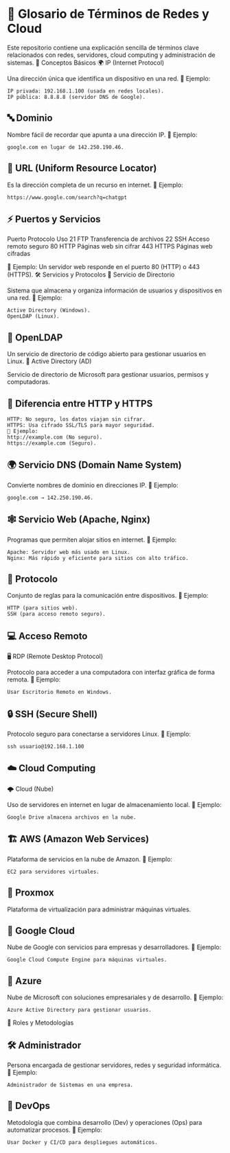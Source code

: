 # 🚀 Glosario de Términos de Redes y Cloud

Este repositorio contiene una explicación sencilla de términos clave relacionados con redes, servidores, cloud computing y administración de sistemas.
📌 Conceptos Básicos
🌍 IP (Internet Protocol)

Una dirección única que identifica un dispositivo en una red.
🔹 Ejemplo:

    IP privada: 192.168.1.100 (usada en redes locales).
    IP pública: 8.8.8.8 (servidor DNS de Google).

## 🔤 Dominio

Nombre fácil de recordar que apunta a una dirección IP.
🔹 Ejemplo:

    google.com en lugar de 142.250.190.46.

## 🔗 URL (Uniform Resource Locator)

Es la dirección completa de un recurso en internet.
🔹 Ejemplo:

    https://www.google.com/search?q=chatgpt

## ⚡ Puertos y Servicios
Puerto	Protocolo	Uso
21	FTP	Transferencia de archivos
22	SSH	Acceso remoto seguro
80	HTTP	Páginas web sin cifrar
443	HTTPS	Páginas web cifradas

🔹 Ejemplo: Un servidor web responde en el puerto 80 (HTTP) o 443 (HTTPS).
🛠️ Servicios y Protocolos
📂 Servicio de Directorio

Sistema que almacena y organiza información de usuarios y dispositivos en una red.
🔹 Ejemplo:

    Active Directory (Windows).
    OpenLDAP (Linux).

## 🔐 OpenLDAP

Un servicio de directorio de código abierto para gestionar usuarios en Linux.
🏢 Active Directory (AD)

Servicio de directorio de Microsoft para gestionar usuarios, permisos y computadoras.
## 🔄 Diferencia entre HTTP y HTTPS

    HTTP: No seguro, los datos viajan sin cifrar.
    HTTPS: Usa cifrado SSL/TLS para mayor seguridad.
    🔹 Ejemplo:
    http://example.com (No seguro).
    https://example.com (Seguro).

## 🌍 Servicio DNS (Domain Name System)

Convierte nombres de dominio en direcciones IP.
🔹 Ejemplo:

    google.com → 142.250.190.46.

## 🕸️ Servicio Web (Apache, Nginx)

Programas que permiten alojar sitios en internet.
🔹 Ejemplo:

    Apache: Servidor web más usado en Linux.
    Nginx: Más rápido y eficiente para sitios con alto tráfico.

## 📡 Protocolo

Conjunto de reglas para la comunicación entre dispositivos.
🔹 Ejemplo:

    HTTP (para sitios web).
    SSH (para acceso remoto seguro).

## 💻 Acceso Remoto
🖥️ RDP (Remote Desktop Protocol)

Protocolo para acceder a una computadora con interfaz gráfica de forma remota.
🔹 Ejemplo:

    Usar Escritorio Remoto en Windows.

## 🔒 SSH (Secure Shell)

Protocolo seguro para conectarse a servidores Linux.
🔹 Ejemplo:

    ssh usuario@192.168.1.100

## ☁️ Cloud Computing
🌩️ Cloud (Nube)

Uso de servidores en internet en lugar de almacenamiento local.
🔹 Ejemplo:

    Google Drive almacena archivos en la nube.

## 🏗️ AWS (Amazon Web Services)

Plataforma de servicios en la nube de Amazon.
🔹 Ejemplo:

    EC2 para servidores virtuales.

## 🔄 Proxmox

Plataforma de virtualización para administrar máquinas virtuales.
## 🚀 Google Cloud

Nube de Google con servicios para empresas y desarrolladores.
🔹 Ejemplo:

    Google Cloud Compute Engine para máquinas virtuales.

## 🔷 Azure

Nube de Microsoft con soluciones empresariales y de desarrollo.
🔹 Ejemplo:

    Azure Active Directory para gestionar usuarios.

🎯 Roles y Metodologías
## 🛠️ Administrador

Persona encargada de gestionar servidores, redes y seguridad informática.
🔹 Ejemplo:

    Administrador de Sistemas en una empresa.

## 🔄 DevOps

Metodología que combina desarrollo (Dev) y operaciones (Ops) para automatizar procesos.
🔹 Ejemplo:

    Usar Docker y CI/CD para despliegues automáticos.
